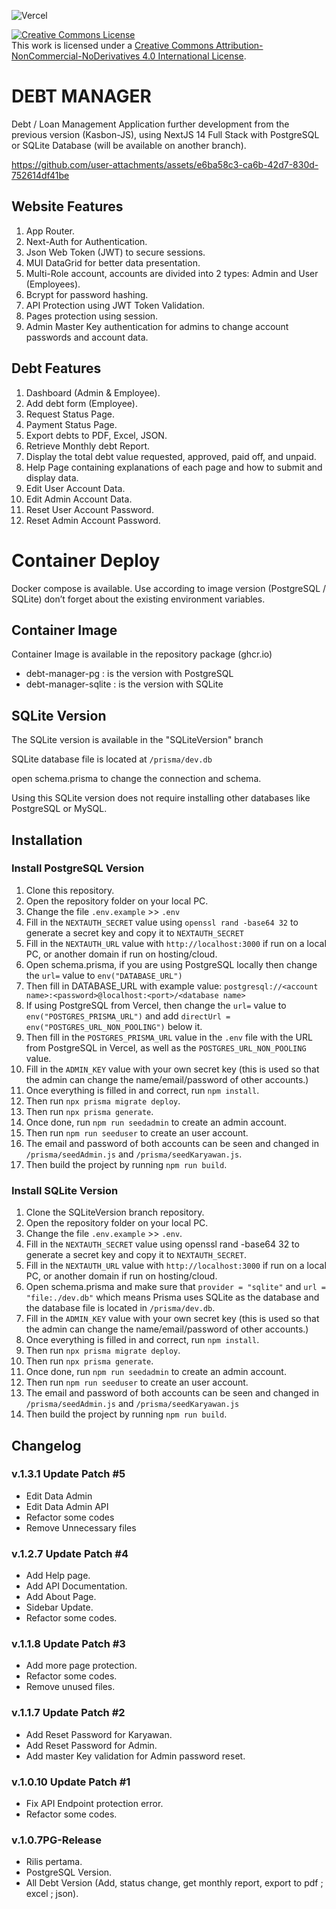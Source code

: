 ![Vercel](https://vercelbadge.vercel.app/api/GesangPJ/KasbonManajer?style=for-the-badge)

<a rel="license" href="http://creativecommons.org/licenses/by-nc-nd/4.0/"><img alt="Creative Commons License" style="border-width:0" src="https://i.creativecommons.org/l/by-nc-nd/4.0/88x31.png" /></a><br />This work is licensed under a <a rel="license" href="http://creativecommons.org/licenses/by-nc-nd/4.0/">Creative Commons Attribution-NonCommercial-NoDerivatives 4.0 International License</a>.

# DEBT MANAGER

Debt / Loan Management Application further development from the previous version (Kasbon-JS),
using NextJS 14 Full Stack with PostgreSQL or SQLite Database (will be available on another branch).

https://github.com/user-attachments/assets/e6ba58c3-ca6b-42d7-830d-752614df41be

## Website Features

1. App Router.
2. Next-Auth for Authentication.
3. Json Web Token (JWT) to secure sessions.
4. MUI DataGrid for better data presentation.
5. Multi-Role account, accounts are divided into 2 types: Admin and User (Employees).
6. Bcrypt for password hashing.
7. API Protection using JWT Token Validation.
8. Pages protection using session.
9. Admin Master Key authentication for admins to change account passwords and account data.

## Debt Features

1. Dashboard (Admin & Employee).
2. Add debt form (Employee).
3. Request Status Page.
4. Payment Status Page.
5. Export debts to PDF, Excel, JSON.
6. Retrieve Monthly debt Report.
7. Display the total debt value requested, approved, paid off, and unpaid.
8. Help Page containing explanations of each page and how to submit and display data.
9. Edit User Account Data.
10. Edit Admin Account Data.
11. Reset User Account Password.
12. Reset Admin Account Password.

# Container Deploy

Docker compose is available. Use according to image version (PostgreSQL / SQLite)
don’t forget about the existing environment variables.

## Container Image

Container Image is available in the repository package (ghcr.io)

- debt-manager-pg : is the version with PostgreSQL
- debt-manager-sqlite : is the version with SQLite

## SQLite Version

The SQLite version is available in the "SQLiteVersion" branch

SQLite database file is located at `/prisma/dev.db`

open schema.prisma to change the connection and schema.

Using this SQLite version does not require installing other databases like PostgreSQL or MySQL.

## Installation

### Install PostgreSQL Version

1. Clone this repository.
2. Open the repository folder on your local PC.
3. Change the file `.env.example` >> `.env`
4. Fill in the `NEXTAUTH_SECRET` value using `openssl rand -base64 32` to generate a secret key and copy it to `NEXTAUTH_SECRET`
5. Fill in the `NEXTAUTH_URL` value with `http://localhost:3000` if run on a local PC, or another domain if run on hosting/cloud.
6. Open schema.prisma, if you are using PostgreSQL locally then change the `url=` value to `env("DATABASE_URL")`
7. Then fill in DATABASE_URL with example value: `postgresql://<account name>:<password>@localhost:<port>/<database name>`
8. If using PostgreSQL from Vercel, then change the `url=` value to `env("POSTGRES_PRISMA_URL")` and add `directUrl = env("POSTGRES_URL_NON_POOLING")` below it.
9. Then fill in the `POSTGRES_PRISMA_URL` value in the `.env` file with the URL from PostgreSQL in Vercel, as well as the `POSTGRES_URL_NON_POOLING` value.
10. Fill in the `ADMIN_KEY` value with your own secret key (this is used so that the admin can change the name/email/password of other accounts.)
11. Once everything is filled in and correct, run `npm install`.
12. Then run `npx prisma migrate deploy`.
13. Then run `npx prisma generate`.
14. Once done, run `npm run seedadmin` to create an admin account.
15. Then run `npm run seeduser` to create an user account.
16. The email and password of both accounts can be seen and changed in `/prisma/seedAdmin.js` and `/prisma/seedKaryawan.js`.
17. Then build the project by running `npm run build`.

### Install SQLite Version

1. Clone the SQLiteVersion branch repository.
2. Open the repository folder on your local PC.
3. Change the file `.env.example` >> `.env`.
4. Fill in the `NEXTAUTH_SECRET` value using openssl rand -base64 32 to generate a secret key and copy it to `NEXTAUTH_SECRET`.
5. Fill in the `NEXTAUTH_URL` value with `http://localhost:3000` if run on a local PC, or another domain if run on hosting/cloud.
6. Open schema.prisma and make sure that `provider = "sqlite"` and `url = "file:./dev.db"` which means Prisma uses SQLite as the database and the database file is located in `/prisma/dev.db`.
7. Fill in the `ADMIN_KEY` value with your own secret key (this is used so that the admin can change the name/email/password of other accounts.)
8. Once everything is filled in and correct, run `npm install`.
9. Then run `npx prisma migrate deploy`.
10. Then run `npx prisma generate`.
11. Once done, run `npm run seedadmin` to create an admin account.
12. Then run `npm run seeduser` to create an user account.
13. The email and password of both accounts can be seen and changed in `/prisma/seedAdmin.js` and `/prisma/seedKaryawan.js`
14. Then build the project by running `npm run build`.

## Changelog

### v.1.3.1 Update Patch #5

- Edit Data Admin
- Edit Data Admin API
- Refactor some codes
- Remove Unnecessary files

### v.1.2.7 Update Patch #4

- Add Help page.
- Add API Documentation.
- Add About Page.
- Sidebar Update.
- Refactor some codes.

### v.1.1.8 Update Patch #3

- Add more page protection.
- Refactor some codes.
- Remove unused files.

### v.1.1.7 Update Patch #2

- Add Reset Password for Karyawan.
- Add Reset Password for Admin.
- Add master Key validation for Admin password reset.

### v.1.0.10 Update Patch #1

- Fix API Endpoint protection error.
- Refactor some codes.

### v.1.0.7PG-Release

- Rilis pertama.
- PostgreSQL Version.
- All Debt Version (Add, status change, get monthly report, export to pdf ; excel ; json).

